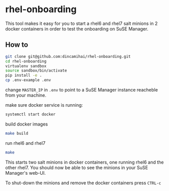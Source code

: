 # rhel-onboarding

This tool makes it easy for you to start a rhel6 and rhel7 salt minions in 2 docker containers in order to test the onboarding on SuSE Manager.

## How to

```bash
git clone git@github.com:dincamihai/rhel-onboarding.git
cd rhel-onboarding
virtualenv sandbox
source sandbox/bin/activate
pip install -e .
cp .env-example .env
```

change `MASTER_IP` in `.env` to point to a SuSE Manager instance reacheble from your machine.

make sure docker service is running:
```bash
systemctl start docker
```

build docker images
```bash
make build
```

run rhel6 and rhel7
```bash
make
```

This starts two salt minions in docker containers, one running rhel6 and the other rhel7.
You should now be able to see the minions in your SuSE Manager's web-UI.

To shut-down the minions and remove the docker containers press `CTRL-c`
